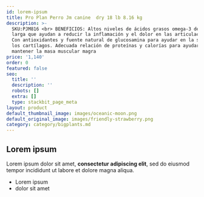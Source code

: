```yaml
---
id: lorem-ipsum
title: Pro Plan Perro Jm canine  dry 18 lb 8.16 kg
description: >-
  SKU:PJM816 <br> BENEFICIOS: Altos niveles de ácidos grasos omega-3 de cadena
  larga que ayudan a reducir la inflamación y el dolor en las articulaciones.
  Con antioxidantes y fuente natural de glucosamina para ayudar en la salud de
  los cartílagos. Adecuada relación de proteínas y calorías para ayudar a
  mantener la masa muscular magra
price: '1,140'
order: 0
featured: false
seo:
  title: ''
  description: ''
  robots: []
  extra: []
  type: stackbit_page_meta
layout: product
default_thumbnail_image: images/oceanic-moon.png
default_original_image: images/friendly-strawberry.png
category: category/bigplants.md
---
```

## Lorem ipsum

Lorem ipsum dolor sit amet, **consectetur adipiscing elit**, sed do eiusmod tempor incididunt ut labore et dolore magna aliqua.

- Lorem ipsum
- dolor sit amet